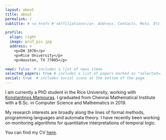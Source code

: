 ```yaml
---
layout: about
title: about
permalink: /
subtitle: # <a href='#'>Affiliations</a>. Address. Contacts. Moto. Etc.

profile:
  align: right
  image: prof_pic.jpg
  address: >
    <p>DH 3076</p>
    <p>Rice University</p>
    <p>Houston, TX 77005</p>

news: false  # includes a list of news items
selected_papers: true # includes a list of papers marked as "selected={true}"
social: true  # includes social icons at the bottom of the page
---
```


I am currently a PhD student in the Rice University, working with [Konstantinos Mamouras](https://mamouras.web.rice.edu). I graduated from Chennai Mathematical Institute with a B.Sc. in Computer Science and Mathematics in 2019.

My research interests are broadly along the lines of formal methods, programming languages and automata theory. I have recently been working on monitoring algorithms for quantitative interpretations of temporal logic.

You can find my CV [here](direct-html/resume/resume2021.htm).